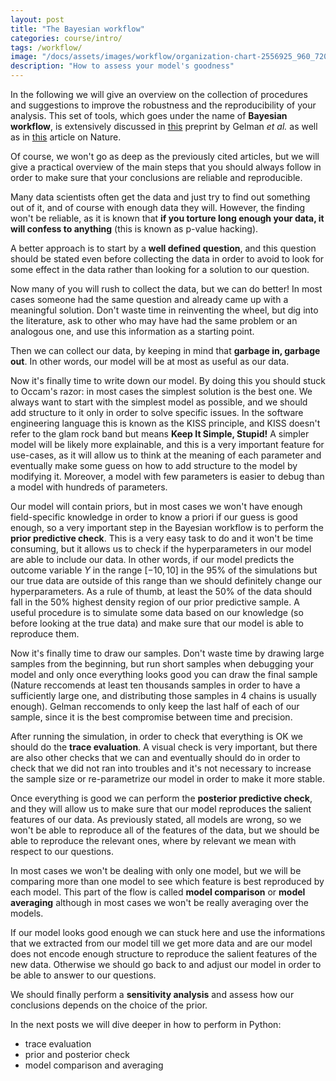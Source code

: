 ```yaml
---
layout: post
title: "The Bayesian workflow"
categories: course/intro/
tags: /workflow/
image: "/docs/assets/images/workflow/organization-chart-2556925_960_720.jpg"
description: "How to assess your model's goodness"
---
```


In the following we will give an overview on the collection of procedures
and suggestions to improve the robustness and the reproducibility of your analysis.
This set of tools, which goes under the name of **Bayesian workflow**,
is extensively discussed in [this](https://arxiv.org/pdf/2011.01808.pdf)
preprint by Gelman _et al._ as well as in [this](https://www.nature.com/articles/s41562-021-01177-7) article on Nature.

Of course, we won't go as deep as the previously cited articles, but we will
give a practical overview of the main steps that you should always follow
in order to make sure that your conclusions are reliable and reproducible.

Many data scientists often get the data and just try to find out something out of it, and of course with enough data they will. However, the finding won't be reliable, as it is known that **if you torture long enough your data, it will confess to anything** (this is known as p-value hacking).

A better approach is to start by a **well defined question**, and this question should be stated even before collecting the data in order to avoid to look for some effect in the data rather than looking for a solution to our question.

Now many of you will rush to collect the data, but we can do better! In most cases someone had the same question and already came up with a meaningful solution. Don't waste time in reinventing the wheel, but dig into the literature, ask to other who may have had the same problem or an analogous one, and use this information as a starting point.

Then we can collect our data, by keeping in mind that **garbage in, garbage out**. In other words, our model will be at most as useful as our data.

Now it's finally time to write down our model. By doing this you should stuck to Occam's razor: in most cases the simplest solution is the best one.
We always want to start with the simplest model as possible, and we should add structure to it only in order to solve specific issues. In the software engineering language this is known as the KISS principle, and KISS doesn't refer to the glam rock band but means **Keep It Simple, Stupid!**
A simpler model will be likely more explainable, and this is a very important feature for use-cases, as it will allow us to think at the meaning of each parameter and eventually make some guess on how to add structure to the model by modifying it. Moreover, a model with few parameters is easier to debug than a model with hundreds of parameters.

Our model will contain priors, but in most cases we won't have enough field-specific knowledge in order to know a priori if our guess is good enough, so a very important step in the Bayesian workflow is to perform the **prior predictive check**. This is a very easy task to do and it won't be time consuming, but it allows us to check if the hyperparameters in our model are able to include our data.
In other words, if our model predicts the outcome variable $Y$ in the range $[-10, 10]$ in the 95% of the simulations but our true data are outside of this range than we should definitely change our hyperparameters.
As a rule of thumb, at least the 50% of the data should fall in the 50% highest density region of our prior predictive sample.
A useful procedure is to simulate some data based on our knowledge
(so before looking at the true data) and make sure
that our model is able to reproduce them.

Now it's finally time to draw our samples. Don't waste time by drawing large samples from the beginning, but run short samples when debugging your model and only once everything looks good you can draw the final sample (Nature reccomends at least ten thousands samples in order to have a sufficiently large one, and distributing those samples in 4 chains is usually enough). Gelman reccomends to only keep the last half of each of our sample, since it is the best compromise between time and precision.

After running the simulation, in order to check that everything is OK we should do the **trace evaluation**. A visual check is very important, but there are also other checks that we can and eventually should do in order to check that we did not ran into troubles and it's not necessary to increase the sample size or re-parametrize our model in order to make it more stable.

Once everything is good we can perform the **posterior predictive check**, and they will allow us to make sure that our model reproduces the salient features of our data. As previously stated, all models are wrong, so we won't be able to reproduce all of the features of the data, but we should be able to reproduce the relevant ones, where by relevant we mean with respect to our questions.

In most cases we won't be dealing with only one model, but we will be comparing more than one model to see which feature is best reproduced by each model.
This part of the flow is called **model comparison** or **model averaging** although in most cases we won't be really averaging over the models.

If our model looks good enough we can stuck here and use the informations that we extracted from our model till we get more data and are our model does not encode enough structure to reproduce the salient features of the new data. Otherwise we should go back to and adjust our model in order to be able to answer to our questions.

We should finally perform a **sensitivity analysis** and assess how our conclusions depends on the choice of the prior.

In the next posts we will dive deeper in how to perform in Python:
- trace evaluation
- prior and posterior check
- model comparison and averaging
